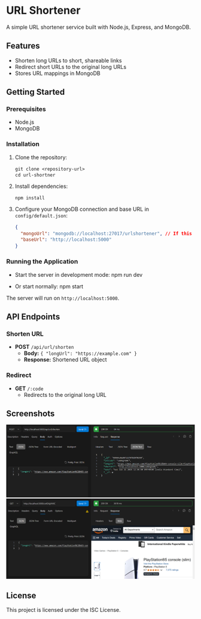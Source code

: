# URL Shortener

A simple URL shortener service built with Node.js, Express, and MongoDB.

## Features

- Shorten long URLs to short, shareable links
- Redirect short URLs to the original long URLs
- Stores URL mappings in MongoDB

## Getting Started

### Prerequisites

- Node.js
- MongoDB

### Installation

1. Clone the repository:
    ```
    git clone <repository-url>
    cd url-shortner
    ```

2. Install dependencies:
    ```
    npm install
    ```

3. Configure your MongoDB connection and base URL in `config/default.json`:
    ```json
    {
      "mongoUrl": "mongodb://localhost:27017/urlshortener", // If this does not works, then create mongodb account and configure the connect and paste the url here.
      "baseUrl": "http://localhost:5000"
    }
    ```

### Running the Application

- Start the server in development mode:
    npm run dev

- Or start normally:
    npm start

The server will run on `http://localhost:5000`.

## API Endpoints

### Shorten URL

- **POST** `/api/url/shorten`
    - **Body:** `{ "longUrl": "https://example.com" }`
    - **Response:** Shortened URL object

### Redirect

- **GET** `/:code`
    - Redirects to the original long URL

## Screenshots

![POST Request Screenshot](screenshots/screenshot1.png)
![GET Request Screenshot](screenshots/screenshot2.png)


## License

This project is licensed under the ISC License.